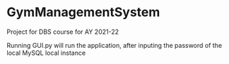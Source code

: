 # GymManagementSystem
Project for DBS course for AY 2021-22

Running GUI.py will run the  application, after inputing the password of the local MySQL local instance
